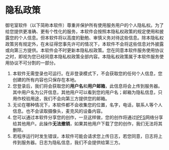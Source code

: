 # **隐私政策**
御宅室软件（以下简称本软件）尊重并保护所有使用服务用户的个人隐私权。为了给您提供更准确、更有个性化的服务，本软件会按照本隐私权政策的规定使用和披露您的个人信息。但本软件将以高度的勤勉、审慎义务对待这些信息。除本隐私权政策另有规定外，在未征得您事先许可的情况下，本软件不会将这些信息对外披露或向第三方提供。本软件会不时更新本隐私权政策。您在同意本软件服务使用协议之时，即视为您已经同意本隐私权政策全部内容。本隐私权政策属于本软件服务使用协议不可分割的一部分。

1) 本软件无需登录也可运行。在非登录模式下，不会获取您的任何个人信息，您创建的所有内容也只保存在本地。
2) 您登录后，我们将会获取您的**用户名**和**用户邮箱**，此信息将会上传到服务器。其中用户名为公开信息，其他用户可以看到您的用户名；邮箱为隐私信息，只用作校验用途，我们不会向第三方提供您的邮箱。
3) 无论在哪种情况下，本软件都不会收集您的位置，名字，电话，联系人等个人信息。也不会读取摄像头，麦克风的设备内容。
4) 您可以通过本软件分享您的创作，一旦这样做，您的创作将通过[IPFS](https://ipfs.tech/)网络分享给其他用户。此操作**无法撤销**，如果其他用户下载了您的创作，我们无法将其删除。
5) 若程序运行时发生错误，本软件可能会请求您上传日志，若您同意，日志将上传到服务器。日志为隐私信息，我们不会提供给第三方。
